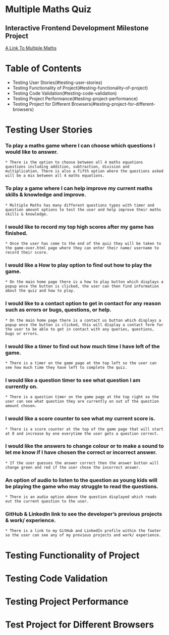 # Multiple Maths Quiz

## Interactive Frontend Development Milestone Project

[A Link To Multiple Maths](https://benpruden97.github.io/multiple-maths/)

# Table of Contents

* Testing User Stories(#testing-user-stories)
* Testing Functionality of Project(#testing-functionality-of-project)
* Testing Code Validation(#testing-code-validation)
* Testing Project Performance(#testing-project-performance)
* Testing Project for Different Browsers(#testing-project-for-different-browsers)


# Testing User Stories

### To play a maths game where I can choose which questions I would like to answer.
    * There is the option to choose between all 4 maths equations questions including addition, subtraction, division and multiplication. There is also a fifth option where the questions asked will be a mix between all 4 maths equations.
### To play a game where I can help improve my current maths skills & knowledge and improve.
    * Multiple Maths has many different questions types with timer and question amount options to test the user and help improve their maths skills & knowledge.
### I would like to record my top high scores after my game has finished.
    * Once the user has come to the end of the quiz they will be taken to the game-over.html page where they can enter their name/ username to record their score.
### I would like a How to play option to find out how to play the game.
    * On the main home page there is a how to play button which displays a popup once the button is clicked, the user can then find information about the quiz and how to play.
### I would like to a contact option to get in contact for any reason such as errors or bugs, questions, or help.
    * On the main home page there is a contact us button which displays a popup once the button is clicked, this will display a contact form for the user to be able to get in contact with any queries, questions, bugs or errors.
### I would like a timer to find out how much time I have left of the game.
    * There is a timer on the game page at the top left so the user can see how much time they have left to complete the quiz.
### I would like a question timer to see what question I am currently on.
    * There is a question timer on the game page at the top right so the user can see what question they are currently on out of the question amount chosen.
### I would like a score counter to see what my current score is.
    * There is a score counter at the top of the game page that will start at 0 and increase by one everytime the user gets a question correct.
### I would like the answers to change colour or to make a sound to let me know if I have chosen the correct or incorrect answer.
    * If the user guesses the answer correct then the answer button will change green and red if the user chose the incorrect answer.
### An option of audio to listen to the question as young kids will be playing the game who may struggle to read the questions.
    * There is an audio option above the question displayed which reads out the current question to the user.
### GitHub & LinkedIn link to see the developer’s previous projects & work/ experience.
    * There is a link to my GitHub and LinkedIn profile within the footer so the user can see any of my previous projects and work/ experience.

# Testing Functionality of Project



# Testing Code Validation


# Testing Project Performance



# Test Project for Different Browsers